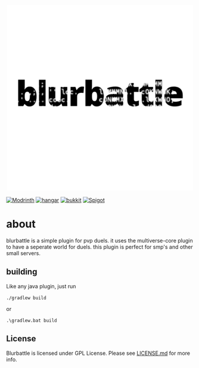 <p align="center">
<img src="images/blurbattle.png" alt="Blurbattle logo">
</p>

[![Modrinth](https://cdn.jsdelivr.net/npm/@intergrav/devins-badges@3/assets/cozy/available/modrinth_vector.svg)](https://modrinth.com/plugin/multiverse-core)
[![hangar](https://cdn.jsdelivr.net/npm/@intergrav/devins-badges@3/assets/cozy/available/hangar_vector.svg)](https://hangar.papermc.io/Multiverse/Multiverse-Core)
[![bukkit](https://cdn.jsdelivr.net/npm/@intergrav/devins-badges@3/assets/cozy/supported/bukkit_vector.svg)](https://dev.bukkit.org/projects/multiverse-core)
[![Spigot](https://cdn.jsdelivr.net/npm/@intergrav/devins-badges@3/assets/cozy/supported/spigot_vector.svg)](https://www.spigotmc.org/resources/multiverse-core.390/)

# about

blurbattle is a simple plugin for pvp duels. it uses the multiverse-core plugin to have a seperate world for duels. this plugin is perfect for smp's and other small servers.

## building

Like any java plugin, just run
```shell
./gradlew build
```
or
```batch
.\gradlew.bat build
```

## License
Blurbattle is licensed under GPL License. Please see [LICENSE.md](LICENSE.md) for more info.

